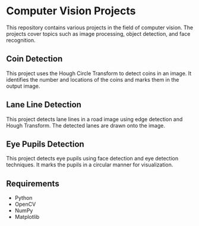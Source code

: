 # Computer Vision Projects
This repository contains various projects in the field of computer vision. The projects cover topics such as image processing, object detection, and face recognition.

## Coin Detection
This project uses the Hough Circle Transform to detect coins in an image. It identifies the number and locations of the coins and marks them in the output image.

## Lane Line Detection
This project detects lane lines in a road image using edge detection and Hough Transform. The detected lanes are drawn onto the image.

## Eye Pupils Detection
This project detects eye pupils using face detection and eye detection techniques. It marks the pupils in a circular manner for visualization.

## Requirements
- Python
- OpenCV
- NumPy
- Matplotlib 
